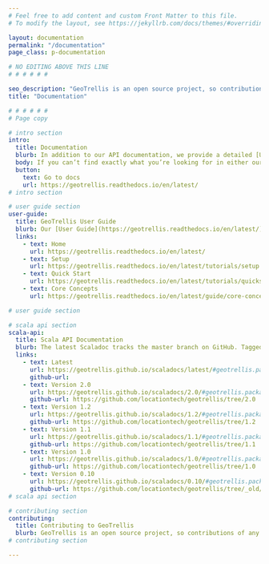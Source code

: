 ```yaml
---
# Feel free to add content and custom Front Matter to this file.
# To modify the layout, see https://jekyllrb.com/docs/themes/#overriding-theme-defaults

layout: documentation
permalink: "/documentation"
page_class: p-documentation

# NO EDITING ABOVE THIS LINE
# # # # # #

seo_description: "GeoTrellis is an open source project, so contributions of any kind are welcome and appreciated! Contributors will need to sign a CLA (Contributor’s License Agreement). These details and others relating to GeoTrellis contributions can be found here."
title: "Documentation"

# # # # # #
# Page copy

# intro section
intro: 
  title: Documentation
  blurb: In addition to our API documentation, we provide a detailed [User Guide.](https://geotrellis.readthedocs.io/en/latest/) Please see that guide for setup instructions, tutorials, and explanations of GeoTrellis/GIS concepts.
  body: If you can’t find exactly what you’re looking for in either our Guide or API docs, feel free to join us in our [Gitter channel,](https://gitter.im/geotrellis/geotrellis) where we can answer your questions live.
  button:
    text: Go to docs
    url: https://geotrellis.readthedocs.io/en/latest/
# intro section

# user guide section
user-guide:
  title: GeoTrellis User Guide
  blurb: Our [User Guide](https://geotrellis.readthedocs.io/en/latest/) provides all the conceptual information required to use GeoTrellis.
  links:
    - text: Home
      url: https://geotrellis.readthedocs.io/en/latest/
    - text: Setup
      url: https://geotrellis.readthedocs.io/en/latest/tutorials/setup.html
    - text: Quick Start
      url: https://geotrellis.readthedocs.io/en/latest/tutorials/quickstart.html
    - text: Core Concepts
      url: https://geotrellis.readthedocs.io/en/latest/guide/core-concepts.html

# user guide section

# scala api section
scala-api:
  title: Scala API Documentation
  blurb: The latest Scaladoc tracks the master branch on GitHub. Tagged releases are identified by their version number.
  links:
    - text: Latest 
      url: https://geotrellis.github.io/scaladocs/latest/#geotrellis.package
      github-url:
    - text: Version 2.0
      url: https://geotrellis.github.io/scaladocs/2.0/#geotrellis.package
      github-url: https://github.com/locationtech/geotrellis/tree/2.0
    - text: Version 1.2
      url: https://geotrellis.github.io/scaladocs/1.2/#geotrellis.package
      github-url: https://github.com/locationtech/geotrellis/tree/1.2
    - text: Version 1.1
      url: https://geotrellis.github.io/scaladocs/1.1/#geotrellis.package
      github-url: https://github.com/locationtech/geotrellis/tree/1.1
    - text: Version 1.0
      url: https://geotrellis.github.io/scaladocs/1.0/#geotrellis.package
      github-url: https://github.com/locationtech/geotrellis/tree/1.0
    - text: Version 0.10
      url: https://geotrellis.github.io/scaladocs/0.10/#geotrellis.package
      github-url: https://github.com/locationtech/geotrellis/tree/_old/0.10
# scala api section

# contributing section
contributing:
  title: Contributing to GeoTrellis
  blurb: GeoTrellis is an open source project, so contributions of any kind are welcome and appreciated! Contributors will need to sign a CLA (Contributor’s License Agreement). These details and others relating to GeoTrellis contributions can be found [here.](https://geotrellis.readthedocs.io/en/latest/CONTRIBUTING.html)
# contributing section

---
```


